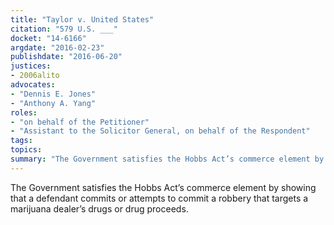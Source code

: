 ```yaml
---
title: "Taylor v. United States"
citation: "579 U.S. ___"
docket: "14-6166"
argdate: "2016-02-23"
publishdate: "2016-06-20"
justices:
- 2006alito
advocates:
- "Dennis E. Jones"
- "Anthony A. Yang"
roles:
- "on behalf of the Petitioner"
- "Assistant to the Solicitor General, on behalf of the Respondent"
tags:
topics:
summary: "The Government satisfies the Hobbs Act’s commerce element by showing that a defendant commits or attempts to commit a robbery that targets a marijuana dealer’s drugs or drug proceeds."
---
```

The Government satisfies the Hobbs Act’s commerce element by showing that a defendant commits or attempts to commit a robbery that targets a marijuana dealer’s drugs or drug proceeds.

